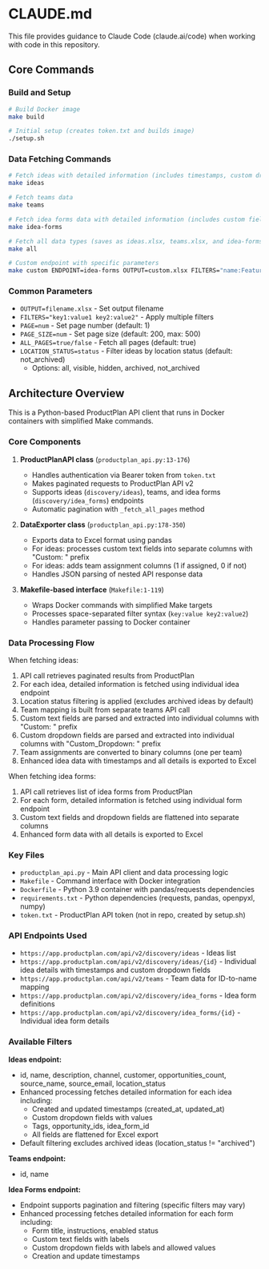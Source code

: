 # CLAUDE.md

This file provides guidance to Claude Code (claude.ai/code) when working with code in this repository.

## Core Commands

### Build and Setup
```bash
# Build Docker image
make build

# Initial setup (creates token.txt and builds image)  
./setup.sh
```

### Data Fetching Commands
```bash
# Fetch ideas with detailed information (includes timestamps, custom dropdown fields, team columns, etc.)
make ideas

# Fetch teams data
make teams

# Fetch idea forms data with detailed information (includes custom fields, instructions, etc.)
make idea-forms

# Fetch all data types (saves as ideas.xlsx, teams.xlsx, and idea-forms.xlsx)
make all

# Custom endpoint with specific parameters
make custom ENDPOINT=idea-forms OUTPUT=custom.xlsx FILTERS="name:Feature Request"
```

### Common Parameters
- `OUTPUT=filename.xlsx` - Set output filename
- `FILTERS="key1:value1 key2:value2"` - Apply multiple filters
- `PAGE=num` - Set page number (default: 1)
- `PAGE_SIZE=num` - Set page size (default: 200, max: 500)
- `ALL_PAGES=true/false` - Fetch all pages (default: true)
- `LOCATION_STATUS=status` - Filter ideas by location status (default: not_archived)
  - Options: all, visible, hidden, archived, not_archived

## Architecture Overview

This is a Python-based ProductPlan API client that runs in Docker containers with simplified Make commands.

### Core Components

1. **ProductPlanAPI class** (`productplan_api.py:13-176`)
   - Handles authentication via Bearer token from `token.txt`
   - Makes paginated requests to ProductPlan API v2
   - Supports ideas (`discovery/ideas`), teams, and idea forms (`discovery/idea_forms`) endpoints
   - Automatic pagination with `_fetch_all_pages` method

2. **DataExporter class** (`productplan_api.py:178-350`)
   - Exports data to Excel format using pandas
   - For ideas: processes custom text fields into separate columns with "Custom: " prefix
   - For ideas: adds team assignment columns (1 if assigned, 0 if not)
   - Handles JSON parsing of nested API response data

3. **Makefile-based interface** (`Makefile:1-119`)
   - Wraps Docker commands with simplified Make targets
   - Processes space-separated filter syntax (`key:value key2:value2`)
   - Handles parameter passing to Docker container

### Data Processing Flow

When fetching ideas:
1. API call retrieves paginated results from ProductPlan
2. For each idea, detailed information is fetched using individual idea endpoint
3. Location status filtering is applied (excludes archived ideas by default)
4. Team mapping is built from separate teams API call
5. Custom text fields are parsed and extracted into individual columns with "Custom: " prefix
6. Custom dropdown fields are parsed and extracted into individual columns with "Custom_Dropdown: " prefix
7. Team assignments are converted to binary columns (one per team)
8. Enhanced idea data with timestamps and all details is exported to Excel

When fetching idea forms:
1. API call retrieves list of idea forms from ProductPlan
2. For each form, detailed information is fetched using individual form endpoint
3. Custom text fields and dropdown fields are flattened into separate columns
4. Enhanced form data with all details is exported to Excel

### Key Files

- `productplan_api.py` - Main API client and data processing logic
- `Makefile` - Command interface with Docker integration
- `Dockerfile` - Python 3.9 container with pandas/requests dependencies
- `requirements.txt` - Python dependencies (requests, pandas, openpyxl, numpy)
- `token.txt` - ProductPlan API token (not in repo, created by setup.sh)

### API Endpoints Used

- `https://app.productplan.com/api/v2/discovery/ideas` - Ideas list
- `https://app.productplan.com/api/v2/discovery/ideas/{id}` - Individual idea details with timestamps and custom dropdown fields
- `https://app.productplan.com/api/v2/teams` - Team data for ID-to-name mapping
- `https://app.productplan.com/api/v2/discovery/idea_forms` - Idea form definitions
- `https://app.productplan.com/api/v2/discovery/idea_forms/{id}` - Individual idea form details

### Available Filters

**Ideas endpoint:**
- id, name, description, channel, customer, opportunities_count, source_name, source_email, location_status
- Enhanced processing fetches detailed information for each idea including:
  - Created and updated timestamps (created_at, updated_at)
  - Custom dropdown fields with values
  - Tags, opportunity_ids, idea_form_id
  - All fields are flattened for Excel export
- Default filtering excludes archived ideas (location_status != "archived")

**Teams endpoint:**  
- id, name

**Idea Forms endpoint:**
- Endpoint supports pagination and filtering (specific filters may vary)
- Enhanced processing fetches detailed information for each form including:
  - Form title, instructions, enabled status
  - Custom text fields with labels
  - Custom dropdown fields with labels and allowed values
  - Creation and update timestamps